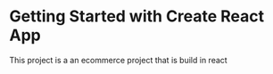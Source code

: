 # Getting Started with Create React App

This project is a an ecommerce project that is build in react
